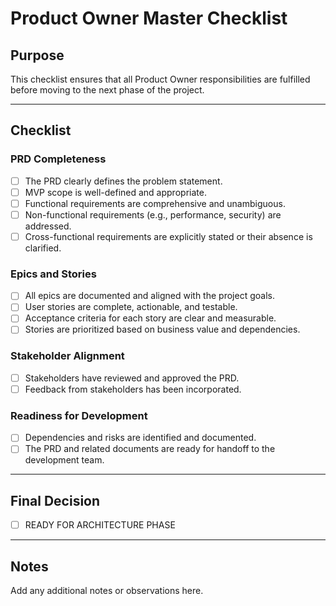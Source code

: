 # Product Owner Master Checklist

## Purpose
This checklist ensures that all Product Owner responsibilities are fulfilled before moving to the next phase of the project.

---

## Checklist

### PRD Completeness
- [ ] The PRD clearly defines the problem statement.
- [ ] MVP scope is well-defined and appropriate.
- [ ] Functional requirements are comprehensive and unambiguous.
- [ ] Non-functional requirements (e.g., performance, security) are addressed.
- [ ] Cross-functional requirements are explicitly stated or their absence is clarified.

### Epics and Stories
- [ ] All epics are documented and aligned with the project goals.
- [ ] User stories are complete, actionable, and testable.
- [ ] Acceptance criteria for each story are clear and measurable.
- [ ] Stories are prioritized based on business value and dependencies.

### Stakeholder Alignment
- [ ] Stakeholders have reviewed and approved the PRD.
- [ ] Feedback from stakeholders has been incorporated.

### Readiness for Development
- [ ] Dependencies and risks are identified and documented.
- [ ] The PRD and related documents are ready for handoff to the development team.

---

## Final Decision
- [ ] READY FOR ARCHITECTURE PHASE

---

## Notes
Add any additional notes or observations here.